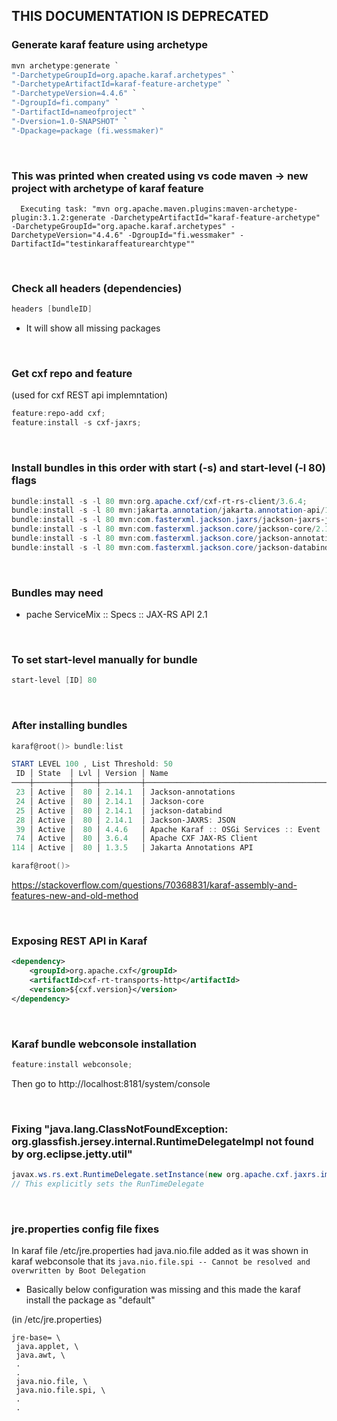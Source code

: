 ## THIS DOCUMENTATION IS DEPRECATED



### Generate karaf feature using archetype
```powershell
mvn archetype:generate `
"-DarchetypeGroupId=org.apache.karaf.archetypes" `
"-DarchetypeArtifactId=karaf-feature-archetype" `
"-DarchetypeVersion=4.4.6" `
"-DgroupId=fi.company" `
"-DartifactId=nameofproject" `
"-Dversion=1.0-SNAPSHOT" `
"-Dpackage=package (fi.wessmaker)"
```

</br>


### This was printed when created using vs code maven -> new project with archetype of karaf feature
```
  Executing task: "mvn org.apache.maven.plugins:maven-archetype-plugin:3.1.2:generate -DarchetypeArtifactId="karaf-feature-archetype" -DarchetypeGroupId="org.apache.karaf.archetypes" -DarchetypeVersion="4.4.6" -DgroupId="fi.wessmaker" -DartifactId="testinkaraffeaturearchtype"" 
```


</br>


### Check all headers (dependencies)
```powershell
headers [bundleID]
```
- It will show all missing packages


</br>


### Get cxf repo and feature
(used for cxf REST api implemntation)
```powershell
feature:repo-add cxf;
feature:install -s cxf-jaxrs;
```


</br>


### Install bundles in this order with start (-s) and start-level (-l 80) flags 
```powershell
bundle:install -s -l 80 mvn:org.apache.cxf/cxf-rt-rs-client/3.6.4;
bundle:install -s -l 80 mvn:jakarta.annotation/jakarta.annotation-api/1.3.5;
bundle:install -s -l 80 mvn:com.fasterxml.jackson.jaxrs/jackson-jaxrs-json-provider/2.14.1;
bundle:install -s -l 80 mvn:com.fasterxml.jackson.core/jackson-core/2.14.1;
bundle:install -s -l 80 mvn:com.fasterxml.jackson.core/jackson-annotations/2.14.1;
bundle:install -s -l 80 mvn:com.fasterxml.jackson.core/jackson-databind/2.14.1;
```


</br>


### Bundles may need
- pache ServiceMix :: Specs :: JAX-RS API 2.1 


</br>


### To set start-level manually for bundle
```powershell
start-level [ID] 80 
```




</br>


### After installing bundles
```powershell
karaf@root()> bundle:list

START LEVEL 100 , List Threshold: 50
 ID │ State  │ Lvl │ Version │ Name
────┼────────┼─────┼─────────┼──────────────────────────────────────────────────────────────────────────────────────────────────────────────────────────────────────────────────────────────────────────────────────────────────────────────
 23 │ Active │  80 │ 2.14.1  │ Jackson-annotations
 24 │ Active │  80 │ 2.14.1  │ Jackson-core
 25 │ Active │  80 │ 2.14.1  │ jackson-databind
 28 │ Active │  80 │ 2.14.1  │ Jackson-JAXRS: JSON
 39 │ Active │  80 │ 4.4.6   │ Apache Karaf :: OSGi Services :: Event
 74 │ Active │  80 │ 3.6.4   │ Apache CXF JAX-RS Client
114 │ Active │  80 │ 1.3.5   │ Jakarta Annotations API

karaf@root()>
```


https://stackoverflow.com/questions/70368831/karaf-assembly-and-features-new-and-old-method






</br>


### Exposing REST API in Karaf

```xml
<dependency>
    <groupId>org.apache.cxf</groupId>
    <artifactId>cxf-rt-transports-http</artifactId>
    <version>${cxf.version}</version>
</dependency>
```





</br>


### Karaf bundle webconsole installation
```powershell
feature:install webconsole;
```
Then go to http://localhost:8181/system/console





</br>


### Fixing "java.lang.ClassNotFoundException: org.glassfish.jersey.internal.RuntimeDelegateImpl not found by org.eclipse.jetty.util"

```java
javax.ws.rs.ext.RuntimeDelegate.setInstance(new org.apache.cxf.jaxrs.impl.RuntimeDelegateImpl());
// This explicitly sets the RunTimeDelegate
```





</br>


### jre.properties config file fixes


In karaf file /etc/jre.properties had java.nio.file added as it was shown in karaf webconsole
that its ```java.nio.file.spi -- Cannot be resolved and overwritten by Boot Delegation```
- Basically below configuration was missing and this made the karaf install the package as "default"

(in /etc/jre.properties)
```properties
jre-base= \
 java.applet, \
 java.awt, \
 .
 .
 java.nio.file, \
 java.nio.file.spi, \
 .
 .
```